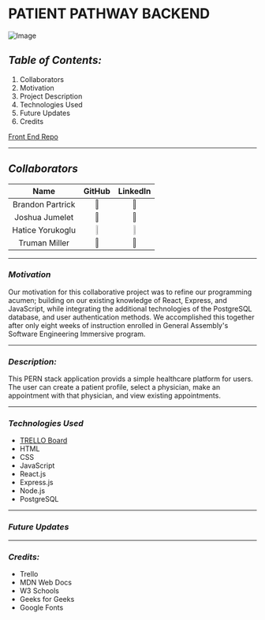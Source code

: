 # **PATIENT PATHWAY BACKEND**

![Image](https://cdn.create.vista.com/api/media/small/563332522/stock-vector-stethoscope-icon-flat-illustration-medical)

## **_Table of Contents:_**

1. Collaborators
2. Motivation
3. Project Description
4. Technologies Used
5. Future Updates
6. Credits

[Front End Repo](https://github.com/trumanmiller20/Patient-Pathway-PERN)

---

## **_Collaborators_**

|       Name       |                                                             GitHub                                                              |                                                                        LinkedIn                                                                         |
| :--------------: | :-----------------------------------------------------------------------------------------------------------------------------: | :-----------------------------------------------------------------------------------------------------------------------------------------------------: |
| Brandon Partrick |              [<img src="https://cdn.iconscout.com/icon/free/png-256/github-3089487-2567439.png" width="20%" />]()               |                            [<img src="https://cdn-icons-png.flaticon.com/512/179/179330.png" width="10%" height="10%" />]()                             |
|  Joshua Jumelet  |              [<img src="https://cdn.iconscout.com/icon/free/png-256/github-3089487-2567439.png" width="20%" />]()               |                            [<img src="https://cdn-icons-png.flaticon.com/512/179/179330.png" width="10%" height="10%" />]()                             |
| Hatice Yorukoglu | [<img src="https://cdn.iconscout.com/icon/free/png-256/github-3089487-2567439.png" width="20%" />](https://github.com/hatuceka) | [<img src="https://cdn-icons-png.flaticon.com/512/179/179330.png" width="10%" height="10%" />](https://www.linkedin.com/in/hatice-yorukoglu-558605260/) |
|  Truman Miller   |              [<img src="https://cdn.iconscout.com/icon/free/png-256/github-3089487-2567439.png" width="20%" />]()               |                            [<img src="https://cdn-icons-png.flaticon.com/512/179/179330.png" width="10%" height="10%" />]()                             |

---

### **_Motivation_**

Our motivation for this collaborative project was to refine our programming acumen; building on our existing knowledge of React, Express, and JavaScript, while integrating the additional technologies of the PostgreSQL database, and user authentication methods. We accomplished this together after only eight weeks of instruction enrolled in General Assembly's Software Engineering Immersive program.

---

### **_Description:_**

This PERN stack application provids a simple healthcare platform for users. The user can create a patient profile, select a physician, make an appointment with that physician, and view existing appointments.

---

### **_Technologies Used_**

- [TRELLO Board](https://trello.com/b/DQ0A8xV5/patientpathway)
- HTML
- CSS
- JavaScript
- React.js
- Express.js
- Node.js
- PostgreSQL

---

### **_Future Updates_**

---

### **_Credits:_**

- Trello
- MDN Web Docs
- W3 Schools
- Geeks for Geeks
- Google Fonts
